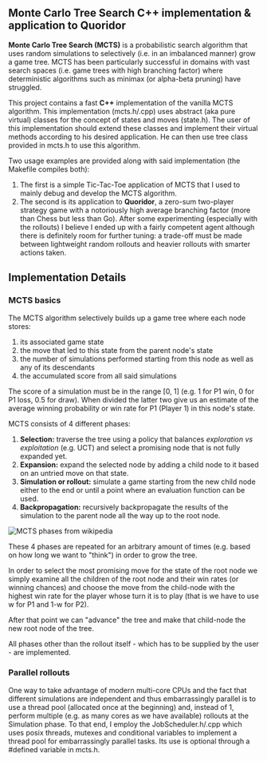 ## Monte Carlo Tree Search C++ implementation & application to Quoridor

**Monte Carlo Tree Search (MCTS)** is a probabilistic search algorithm that uses random simulations to selectively (i.e. in an imbalanced manner) grow a game tree.
MCTS has been particularly successful in domains with vast search spaces (i.e. game trees with high branching factor) 
where deterministic algorithms such as minimax (or alpha-beta pruning) have struggled.

This project contains a fast **C++** implementation of the vanilla MCTS algorithm. 
This implementation (mcts.h/.cpp) uses abstract (aka pure virtual) classes for the concept of states and moves (state.h).
The user of this implementation should extend these classes and implement their virtual methods according to his desired application.
He can then use tree class provided in mcts.h to use this algorithm.

Two usage examples are provided along with said implementation (the Makefile compiles both): 
1. The first is a simple Tic-Tac-Toe application of MCTS that I used to mainly debug and develop the MCTS algorithm.
2. The second is its application to **Quoridor**, a zero-sum two-player strategy game with a notoriously high average branching factor 
(more than Chess but less than Go). After some experimenting (especially with the rollouts) I believe I ended up with a fairly competent agent although there is definitely room for further tuning: 
   a trade-off must be made between lightweight random rollouts and heavier rollouts with smarter actions taken.


## Implementation Details

### MCTS basics

The MCTS algorithm selectively builds up a game tree where each node stores:
1. its associated game state
2. the move that led to this state from the parent node's state
3. the number of simulations performed starting from this node as well as any of its descendants
4. the accumulated score from all said simulations

The score of a simulation must be in the range [0, 1] (e.g. 1 for P1 win, 0 for P1 loss, 0.5 for draw).
When divided the latter two give us an estimate of the average winning probability or win rate for P1 (Player 1) in this node's state.

MCTS consists of 4 different phases:
1. **Selection:** traverse the tree using a policy that balances *exploration vs exploitation* (e.g. UCT) and select a promising node that is not fully expanded yet.
2. **Expansion:** expand the selected node by adding a child node to it based on an untried move on that state.
3. **Simulation or rollout:** simulate a game starting from the new child node either to the end or until a point where an evaluation function can be used.
4. **Backpropagation:** recursively backpropagate the results of the simulation to the parent node all the way up to the root node.

![MCTS phases from wikipedia](https://i.stack.imgur.com/wZAqy.png "MCTS phases")

These 4 phases are repeated for an arbitrary amount of times (e.g. based on how long we want to "think") in order to grow the tree.

In order to select the most promising move for the state of the root node we simply examine all the children of the root node and their win rates (or winning chances) 
and choose the move from the child-node with the highest win rate for the player whose turn it is to play (that is we have to use w for P1 and 1-w for P2). 

After that point we can "advance" the tree and make that child-node the new root node of the tree.

All phases other than the rollout itself - which has to be supplied by the user - are implemented.

### Parallel rollouts

One way to take advantage of modern multi-core CPUs and the fact that different simulations are independent and thus embarrassingly parallel is to use a thread pool (allocated once at the beginning)
and, instead of 1, perform multiple (e.g. as many cores as we have available) rollouts at the Simulation phase. To that end, I employ the JobScheduler.h/.cpp which uses posix threads, mutexes and
conditional variables to implement a thread pool for embarrassingly parallel tasks. Its use is optional through a #defined variable in mcts.h.
